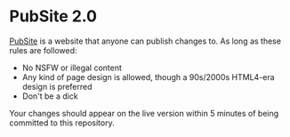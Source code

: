 # PubSite 2.0

[PubSite](https://pubsite.hiden.cc) is a website that anyone can publish changes to. As long as these rules are followed:

- No NSFW or illegal content
- Any kind of page design is allowed, though a 90s/2000s HTML4-era design is preferred
- Don't be a dick

Your changes should appear on the live version within 5 minutes of being committed to this repository.

